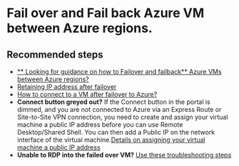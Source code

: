 <properties
	pageTitle="Failover A2A"
	description="Failover A2A"
	service="microsoft.recoveryservices"
	resource="vaults"
	authors="v-bllydi"
	displayOrder=""
	selfHelpType="generic"
	supportTopicIds="32574719"
	resourceTags=""
	productPesIds="15207"
	cloudEnvironments="public"
/>

# Fail over and Fail back Azure VM between Azure regions.


## **Recommended steps**

- [** Looking for guidance on how to Failover and failback** Azure VMs between Azure regions?](https://docs.microsoft.com/en-us/azure/site-recovery/azure-to-azure-tutorial-failover-failback) <br>
- [Retaining IP address after failover](https://docs.microsoft.com/en-us/azure/site-recovery/concepts-on-premises-to-azure-networking#retaining-ip-addresses)<br>
- [How to connect to a VM after failover to Azure?](https://docs.microsoft.com/en-us/azure/site-recovery/site-recovery-test-failover-to-azure#prepare-to-connect-to-azure-vms-after-failover)<br>
- **Connect button greyed out?** If the Connect button in the portal is dimmed, and you are not connected to Azure via an Express Route or Site-to-Site VPN connection, you need to create and assign your virtual machine a public IP address before you can use Remote Desktop/Shared Shell. You can then add a Public IP on the network interface of the virtual machine.[Details on assigning your virtual machine a public IP address](https://docs.microsoft.com/en-us/azure/site-recovery/site-recovery-monitoring-and-troubleshooting#adding-a-public-ip-on-a-resource-manager-virtual-machine)</br>
- **Unable to RDP into the failed over VM?** [Use these troubleshooting steps](https://social.technet.microsoft.com/wiki/contents/articles/31666.troubleshooting-remote-desktop-connection-after-failover-using-asr.aspx)
